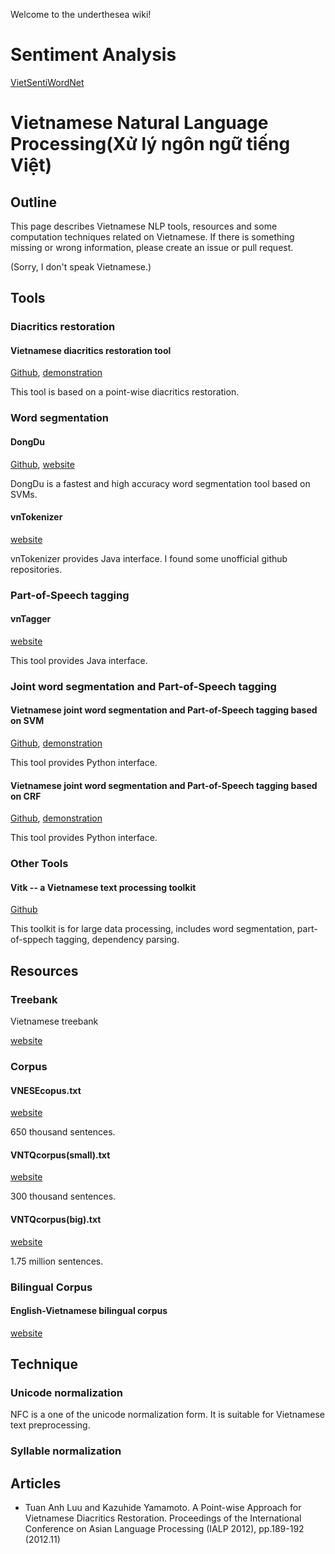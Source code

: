 Welcome to the underthesea wiki!

# Sentiment Analysis

[VietSentiWordNet](https://github.com/magizbox/underthesea/wiki/VietSentiWordNet)

# Vietnamese Natural Language Processing(Xử lý ngôn ngữ tiếng Việt)

## Outline
This page describes Vietnamese NLP tools, resources and some computation techniques related on Vietnamese.
If there is something missing or wrong information, please create an issue or pull request.

(Sorry, I don't speak Vietnamese.)


## Tools
### Diacritics restoration
#### Vietnamese diacritics restoration tool
[Github](https://github.com/kanjirz50/restore-tonemark), [demonstration](http://160.16.58.116/vietnamese/tone)

This tool is based on a point-wise diacritics restoration.

### Word segmentation
#### DongDu
[Github](https://github.com/rockkhuya/DongDu), [website](http://viet.jnlp.org/dongdu)

DongDu is a fastest and high accuracy word segmentation tool based on SVMs.

#### vnTokenizer
[website](http://vlsp.hpda.vn:8080/demo/?page=resources)

vnTokenizer provides Java interface.
I found some unofficial github repositories.

### Part-of-Speech tagging
#### vnTagger
[website](http://vlsp.hpda.vn:8080/demo/?page=resources)

This tool provides Java interface.

### Joint word segmentation and Part-of-Speech tagging
#### Vietnamese joint word segmentation and Part-of-Speech tagging based on SVM
[Github](https://github.com/kanjirz50/viet-morphological-analysis-svm), [demonstration](http://160.16.58.116/vietnamese/morph)

This tool provides Python interface.

#### Vietnamese joint word segmentation and Part-of-Speech tagging based on CRF
[Github](https://github.com/kanjirz50/viet-morphological-analysis-crf), [demonstration](http://160.16.58.116/vietnamese/morph_crf)

This tool provides Python interface.


### Other Tools
#### Vitk -- a Vietnamese text processing toolkit
[Github](https://github.com/phuonglh/vn.vitk)

This toolkit is for large data processing, includes word segmentation, part-of-sppech tagging, dependency parsing.


## Resources
### Treebank
Vietnamese treebank

[website](http://vlsp.hpda.vn:8080/demo/?page=resources)

### Corpus
#### VNESEcopus.txt
[website](http://vlsp.hpda.vn:8080/demo/?page=resources)

650 thousand sentences.

#### VNTQcorpus(small).txt
[website](http://viet.jnlp.org/download-du-lieu-tu-vung-corpus)

300 thousand sentences.

#### VNTQcorpus(big).txt
[website](http://viet.jnlp.org/download-du-lieu-tu-vung-corpus)

1.75 million sentences.

### Bilingual Corpus
#### English-Vietnamese bilingual corpus
[website](http://vlsp.hpda.vn:8080/demo/?page=resources)


## Technique
### Unicode normalization
NFC is a one of the unicode normalization form.
It is suitable for Vietnamese text preprocessing.

### Syllable normalization

## Articles
- Tuan Anh Luu and Kazuhide Yamamoto. A Point-wise Approach for Vietnamese Diacritics Restoration. Proceedings of the International Conference on Asian Language Processing (IALP 2012), pp.189-192 (2012.11)
